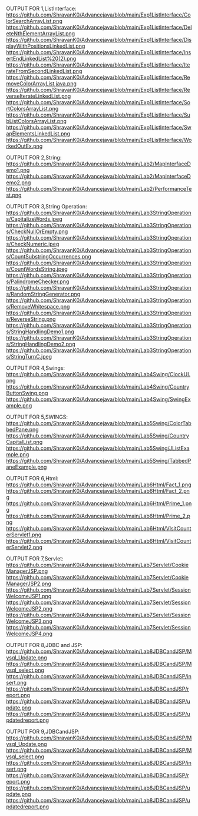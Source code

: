 OUTPUT FOR 1,ListInterface:
https://github.com/ShravanK0/Advancejava/blob/main/Exp1ListInterface/ColorSearchArrayList.png<br>
https://github.com/ShravanK0/Advancejava/blob/main/Exp1ListInterface/DeleteNthElementArrayList.png<br>
https://github.com/ShravanK0/Advancejava/blob/main/Exp1ListInterface/DisplayWithPositionsLinkedList.png<br>
https://github.com/ShravanK0/Advancejava/blob/main/Exp1ListInterface/InsertEndLinkedList%20(2).png<br>
https://github.com/ShravanK0/Advancejava/blob/main/Exp1ListInterface/IterateFromSecondLinkedList.png<br>
https://github.com/ShravanK0/Advancejava/blob/main/Exp1ListInterface/RemoveColorArrayList.java.png<br>
https://github.com/ShravanK0/Advancejava/blob/main/Exp1ListInterface/ReverseIterateLinkedList.png<br>
https://github.com/ShravanK0/Advancejava/blob/main/Exp1ListInterface/SortColorsArrayList.png<br>
https://github.com/ShravanK0/Advancejava/blob/main/Exp1ListInterface/SubListColorsArrayList.png<br>
https://github.com/ShravanK0/Advancejava/blob/main/Exp1ListInterface/SwapElementsLinkedList.png<br>
https://github.com/ShravanK0/Advancejava/blob/main/Exp1ListInterface/WorkedOutEx.png<br>


OUTPUT FOR 2,String:
https://github.com/ShravanK0/Advancejava/blob/main/Lab2/MapInterfaceDemo1.png<br>
https://github.com/ShravanK0/Advancejava/blob/main/Lab2/MapInterfaceDemo2.png<br>
https://github.com/ShravanK0/Advancejava/blob/main/Lab2/PerformanceTest.png<br>


OUTPUT FOR 3,String Operation:
https://github.com/ShravanK0/Advancejava/blob/main/Lab3StringOperations/CapitalizeWords.jpeg<br>
https://github.com/ShravanK0/Advancejava/blob/main/Lab3StringOperations/CheckNullOrEmpty.png<br>
https://github.com/ShravanK0/Advancejava/blob/main/Lab3StringOperations/CheckNumeric.jpeg<br>
https://github.com/ShravanK0/Advancejava/blob/main/Lab3StringOperations/CountSubstringOccurrences.png<br>
https://github.com/ShravanK0/Advancejava/blob/main/Lab3StringOperations/CountWordsString.jpeg<br>
https://github.com/ShravanK0/Advancejava/blob/main/Lab3StringOperations/PalindromeChecker.png<br>
https://github.com/ShravanK0/Advancejava/blob/main/Lab3StringOperations/RandomStringGenerator.png<br>
https://github.com/ShravanK0/Advancejava/blob/main/Lab3StringOperations/RemoveWhitespace.png<br>
https://github.com/ShravanK0/Advancejava/blob/main/Lab3StringOperations/ReverseString.png<br>
https://github.com/ShravanK0/Advancejava/blob/main/Lab3StringOperations/StringHandlingDemo1.png<br>
https://github.com/ShravanK0/Advancejava/blob/main/Lab3StringOperations/StringHandlingDemo2.png<br>
https://github.com/ShravanK0/Advancejava/blob/main/Lab3StringOperations/StringTurnC.jpeg<br>

OUTPUT FOR 4,Swings:
https://github.com/ShravanK0/Advancejava/blob/main/Lab4Swing/ClockUI.png<br>
https://github.com/ShravanK0/Advancejava/blob/main/Lab4Swing/CountryButtonSwing.png<br>
https://github.com/ShravanK0/Advancejava/blob/main/Lab4Swing/SwingExample.png<br>


OUTPUT FOR 5,SWINGS:
https://github.com/ShravanK0/Advancejava/blob/main/Lab5Swing/ColorTabbedPane.png<br>
https://github.com/ShravanK0/Advancejava/blob/main/Lab5Swing/CountryCapitalList.png<br>
https://github.com/ShravanK0/Advancejava/blob/main/Lab5Swing/JListExample.png<br>
https://github.com/ShravanK0/Advancejava/blob/main/Lab5Swing/TabbedPaneExample.png<br>


OUTPUT FOR 6,Html:
https://github.com/ShravanK0/Advancejava/blob/main/Lab6Html/Fact_1.png<br>
https://github.com/ShravanK0/Advancejava/blob/main/Lab6Html/Fact_2.png<br>
https://github.com/ShravanK0/Advancejava/blob/main/Lab6Html/Prime_1.png<br>
https://github.com/ShravanK0/Advancejava/blob/main/Lab6Html/Prime_2.png<br>
https://github.com/ShravanK0/Advancejava/blob/main/Lab6Html/VIsitCounterServlet1.png<br>
https://github.com/ShravanK0/Advancejava/blob/main/Lab6Html/VisitCounterServlet2.png<br>


OUTPUT FOR 7,Servlet:
https://github.com/ShravanK0/Advancejava/blob/main/Lab7Servlet/CookieManagerJSP.png<br>
https://github.com/ShravanK0/Advancejava/blob/main/Lab7Servlet/CookieManagerJSP2.png<br>
https://github.com/ShravanK0/Advancejava/blob/main/Lab7Servlet/SessionWelcomeJSP1.png<br>
https://github.com/ShravanK0/Advancejava/blob/main/Lab7Servlet/SessionWelcomeJSP2.png<br>
https://github.com/ShravanK0/Advancejava/blob/main/Lab7Servlet/SessionWelcomeJSP3.png<br>
https://github.com/ShravanK0/Advancejava/blob/main/Lab7Servlet/SessionWelcomeJSP4.png<br>



OUTPUT FOR 8,JDBC and JSP:
https://github.com/ShravanK0/Advancejava/blob/main/Lab8JDBCandJSP/Mysql_Update.png<br>
https://github.com/ShravanK0/Advancejava/blob/main/Lab8JDBCandJSP/Mysql_select.png<br>
https://github.com/ShravanK0/Advancejava/blob/main/Lab8JDBCandJSP/insert.png<br>
https://github.com/ShravanK0/Advancejava/blob/main/Lab8JDBCandJSP/report.png<br>
https://github.com/ShravanK0/Advancejava/blob/main/Lab8JDBCandJSP/update.png<br>
https://github.com/ShravanK0/Advancejava/blob/main/Lab8JDBCandJSP/updatedreport.png<br>


OUTPUT FOR 9,JDBCandJSP:
https://github.com/ShravanK0/Advancejava/blob/main/Lab8JDBCandJSP/Mysql_Update.png<br>
https://github.com/ShravanK0/Advancejava/blob/main/Lab8JDBCandJSP/Mysql_select.png<br>
https://github.com/ShravanK0/Advancejava/blob/main/Lab8JDBCandJSP/insert.png<br>
https://github.com/ShravanK0/Advancejava/blob/main/Lab8JDBCandJSP/report.png<br>
https://github.com/ShravanK0/Advancejava/blob/main/Lab8JDBCandJSP/update.png<br>
https://github.com/ShravanK0/Advancejava/blob/main/Lab8JDBCandJSP/updatedreport.png<br>
























